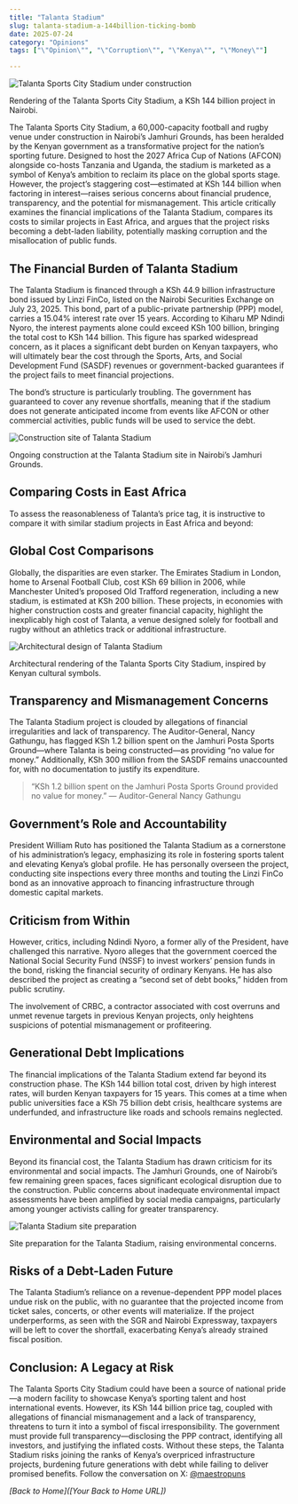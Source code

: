 ```yaml
---
title: "Talanta Stadium"
slug: talanta-stadium-a-144billion-ticking-bomb
date: 2025-07-24
category: "Opinions"
tags: ["\"Opinion\"", "\"Corruption\"", "\"Kenya\"", "\"Money\""]

---
```

![Talanta Sports City Stadium under construction](https://www.constructionkenya.com/wp-content/uploads/2024/10/Talanta-Sports-City-Stadium-Kenya.jpg)

Rendering of the Talanta Sports City Stadium, a KSh 144 billion project in Nairobi.

The Talanta Sports City Stadium, a 60,000-capacity football and rugby venue under construction in Nairobi’s Jamhuri Grounds, has been heralded by the Kenyan government as a transformative project for the nation’s sporting future. Designed to host the 2027 Africa Cup of Nations (AFCON) alongside co-hosts Tanzania and Uganda, the stadium is marketed as a symbol of Kenya’s ambition to reclaim its place on the global sports stage. However, the project’s staggering cost—estimated at KSh 144 billion when factoring in interest—raises serious concerns about financial prudence, transparency, and the potential for mismanagement. This article critically examines the financial implications of the Talanta Stadium, compares its costs to similar projects in East Africa, and argues that the project risks becoming a debt-laden liability, potentially masking corruption and the misallocation of public funds.

## The Financial Burden of Talanta Stadium

The Talanta Stadium is financed through a KSh 44.9 billion infrastructure bond issued by Linzi FinCo, listed on the Nairobi Securities Exchange on July 23, 2025. This bond, part of a public-private partnership (PPP) model, carries a 15.04% interest rate over 15 years. According to Kiharu MP Ndindi Nyoro, the interest payments alone could exceed KSh 100 billion, bringing the total cost to KSh 144 billion. This figure has sparked widespread concern, as it places a significant debt burden on Kenyan taxpayers, who will ultimately bear the cost through the Sports, Arts, and Social Development Fund (SASDF) revenues or government-backed guarantees if the project fails to meet financial projections.

  

The bond’s structure is particularly troubling. The government has guaranteed to cover any revenue shortfalls, meaning that if the stadium does not generate anticipated income from events like AFCON or other commercial activities, public funds will be used to service the debt.

![Construction site of Talanta Stadium](https://nation.africa/resource/image/4699278/landscape\_ratio3x2/960/640/7f4e6e4a3e4b4c4b9e4e6e4a3e4b4c4b/KE/talanta.jpg)

Ongoing construction at the Talanta Stadium site in Nairobi’s Jamhuri Grounds.

## Comparing Costs in East Africa

To assess the reasonableness of Talanta’s price tag, it is instructive to compare it with similar stadium projects in East Africa and beyond:

  

## Global Cost Comparisons

Globally, the disparities are even starker. The Emirates Stadium in London, home to Arsenal Football Club, cost KSh 69 billion in 2006, while Manchester United’s proposed Old Trafford regeneration, including a new stadium, is estimated at KSh 200 billion. These projects, in economies with higher construction costs and greater financial capacity, highlight the inexplicably high cost of Talanta, a venue designed solely for football and rugby without an athletics track or additional infrastructure.

  

![Architectural design of Talanta Stadium](https://www.kenyans.co.ke/files/styles/article\_style/public/images/media/Talanta%20Sports%20City%20Stadium.jpg)

Architectural rendering of the Talanta Sports City Stadium, inspired by Kenyan cultural symbols.

## Transparency and Mismanagement Concerns

The Talanta Stadium project is clouded by allegations of financial irregularities and lack of transparency. The Auditor-General, Nancy Gathungu, has flagged KSh 1.2 billion spent on the Jamhuri Posta Sports Ground—where Talanta is being constructed—as providing “no value for money.” Additionally, KSh 300 million from the SASDF remains unaccounted for, with no documentation to justify its expenditure.

  

> “KSh 1.2 billion spent on the Jamhuri Posta Sports Ground provided no value for money.” — Auditor-General Nancy Gathungu

## Government’s Role and Accountability

President William Ruto has positioned the Talanta Stadium as a cornerstone of his administration’s legacy, emphasizing its role in fostering sports talent and elevating Kenya’s global profile. He has personally overseen the project, conducting site inspections every three months and touting the Linzi FinCo bond as an innovative approach to financing infrastructure through domestic capital markets.

  

## Criticism from Within

However, critics, including Ndindi Nyoro, a former ally of the President, have challenged this narrative. Nyoro alleges that the government coerced the National Social Security Fund (NSSF) to invest workers’ pension funds in the bond, risking the financial security of ordinary Kenyans. He has also described the project as creating a “second set of debt books,” hidden from public scrutiny.

  

  

The involvement of CRBC, a contractor associated with cost overruns and unmet revenue targets in previous Kenyan projects, only heightens suspicions of potential mismanagement or profiteering.

## Generational Debt Implications

The financial implications of the Talanta Stadium extend far beyond its construction phase. The KSh 144 billion total cost, driven by high interest rates, will burden Kenyan taxpayers for 15 years. This comes at a time when public universities face a KSh 75 billion debt crisis, healthcare systems are underfunded, and infrastructure like roads and schools remains neglected.

  

## Environmental and Social Impacts

Beyond its financial cost, the Talanta Stadium has drawn criticism for its environmental and social impacts. The Jamhuri Grounds, one of Nairobi’s few remaining green spaces, faces significant ecological disruption due to the construction. Public concerns about inadequate environmental impact assessments have been amplified by social media campaigns, particularly among younger activists calling for greater transparency.

  

![Talanta Stadium site preparation](https://nation.africa/resource/image/4699276/landscape\_ratio3x2/960/640/7f4e6e4a3e4b4c4b9e4e6e4a3e4b4c4b/KE/talanta2.jpg)

Site preparation for the Talanta Stadium, raising environmental concerns.

## Risks of a Debt-Laden Future

The Talanta Stadium’s reliance on a revenue-dependent PPP model places undue risk on the public, with no guarantee that the projected income from ticket sales, concerts, or other events will materialize. If the project underperforms, as seen with the SGR and Nairobi Expressway, taxpayers will be left to cover the shortfall, exacerbating Kenya’s already strained fiscal position.

  

## Conclusion: A Legacy at Risk

The Talanta Sports City Stadium could have been a source of national pride—a modern facility to showcase Kenya’s sporting talent and host international events. However, its KSh 144 billion price tag, coupled with allegations of financial mismanagement and a lack of transparency, threatens to turn it into a symbol of fiscal irresponsibility. The government must provide full transparency—disclosing the PPP contract, identifying all investors, and justifying the inflated costs. Without these steps, the Talanta Stadium risks joining the ranks of Kenya’s overpriced infrastructure projects, burdening future generations with debt while failing to deliver promised benefits. Follow the conversation on X: [@maestropuns](https://x.com/maestropuns)

  

_[Back to Home](\[Your Back to Home URL\])_
